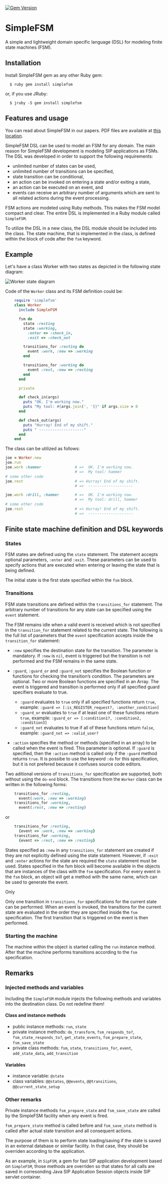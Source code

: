 [![Gem Version](https://badge.fury.io/rb/simplefsm.svg)](https://badge.fury.io/rb/simplefsm)

# SimpleFSM

A simple and lightweight domain specific language (DSL) for modeling finite state machines (FSM).

## Installation

Install SimpleFSM gem as any other Ruby gem:

      $ ruby gem install simplefsm

or, if you use JRuby:

      $ jruby -S gem install simplefsm

## Features and usage

You can read about SimpleFSM in our papers. PDF files are available at [this location](http://scholar.google.com/citations?user=7RoQiiQAAAAJ).

SimpleFSM DSL can be used to model an FSM for any domain. The main reason for SimpleFSM development is modeling SIP applications as FSMs. The DSL was developed in order to support the following requirements:

 - unlimited number of states can be used,
 - unlimited number of transitions can be specified,
 - state transition can be conditional, 
 - an action can be invoked on entering a state and/or exiting a state,
 - an action can be executed on an event, and
 - events can receive an arbitrary number of arguments which are sent to all related actions during the event processing.

FSM actions are modeled using Ruby methods. This makes the FSM model compact and clear. The entire DSL is implemented in a Ruby module called `SimpleFSM`.

To utilize the DSL in a new class, the DSL module
should be included into the class. The state machine,
that is implemented in the class, is defined within the
block of code after the `fsm` keyword.

## Example

Let's have a class Worker with two states as depicted in the following state diagram:

![Worker state diagram](http://edin.ictlab.com.ba/images/worker.png)

Code of the `Worker` class and its FSM definition could be:

```ruby
    require 'simplefsm'
    class Worker
      include SimpleFSM

      fsm do
        state :resting
        state :working, 
          :enter => :check_in, 
          :exit => :check_out

        transitions_for :resting do
          event :work, :new => :working
        end

        transitions_for :working do
          event :rest, :new => :resting
        end
      end

      private

      def check_in(args)
        puts "OK. I'm working now."
        puts "My tool: #{args.join(', ')}" if args.size > 0
      end

      def check_out(args)
        puts "Hurray! End of my shift."
        puts " --------------------"
      end
    end
```

The class can be utilized as follows:

```ruby
joe = Worker.new
joe.run
joe.work :hammer               # =>  OK. I'm working now.
                               # =>  My tool: hammer
# some other code
joe.rest                       # => Hurray! End of my shift.
                               # =>  -------------------- 

joe.work :drill, :hammer       # =>  OK. I'm working now.
                               # =>  My tool: drill, hammer
# some other code
joe.rest                       # => Hurray! End of my shift.
                               # =>  -------------------- 
```

## Finite state machine definition and DSL keywords

### States

FSM states are defined using the `state` statement. The statement accepts optional
parameters, `:enter` and `:exit`. These parameters
can be used to specify actions that are executed when
entering or leaving the state that is being defined.

The initial state is the first state specified within the `fsm` block.

### Transitions

FSM state transitions are defined within the `transitions_for` statement. 
The arbitrary number of transitions for any state can be specified using the
`event` statement.

The FSM remains idle when a valid event is received which is not
specified in the `transition_for` statement related to
the current state.
The following is the full list of parameters that the `event` specification accepts inside the `transition_for` statement:

- `:new` specifies the destination state for the transition. The parameter is mandatory. If `:new` is `nil`, event is triggered but the transition is not performed
and the FSM remains in the same state.
- `:guard`, `:guard_or` and `:guard_not` specifies the Boolean function or functions for checking the transition’s condition. The parameters are optional. Two or more Boolean functions are specified in an Array. The event is triggered and transition is performed only if all specified guard specifiers evaluate to true.   
    - `:guard` evaluates to `true` only if all specified functions return `true`, example: `:guard => [:is_REGISTER_request?, :another_condition]`
    - `:guard_or` evaluates to `true` if at least one of these functions return `true`, example: `:guard_or => [:condition1?, :condition2, :condition3]`
    - `:guard_not` evaluates to true if all of these functions return `false`, example: `:guard_not => :valid_user?`

- `:action` specifies the method or methods (specified in an array) to be called when the event is fired. This parameter is optional. If `:guard` is specified, then the `:action` method is called only if the `:guard` method returns `true`. It is possibe to use the keyword `:do` for this specification, but it is not prefered because it confuses source code editors.

Two aditional versions of `transitions_for` specification are supported, both without using the `do-end` block. 
The transitions from the `Worker` class can be written in the following forms:

```ruby
    transitions_for :resting,
      event(:work, :new => :working)
    transitions_for :working,
      event(:rest, :new => :resting)
```

 or

```ruby
    transitions_for :resting,
      {event => :work, :new => :working}
    transitions_for :working,
      {event => :rest, :new => :resting}
```

States specified as `:new` in any `transitions_for` statement are created if they are not explicitly defined using the state statement.
However, if `:exit` and `:enter` actions for the state are required the `state` statement must be used. States specified in the fsm block will become available in
the objects that are instances of the class with the `fsm` specification. For every event in the `fsm` block, an object will get a method with the same name, which
can be used to generate the event.

Only

Only one transition in `transitions_for` specifications for the current state can be performed.
When an event is invoked, the transitions for the current state are evaluated in the order they are specified inside the `fsm` specification. The first transition that is triggered on the event is then performed.

### Starting the machine

  The machine within the object is started calling the `run` instance method. After that the machine performs transitions according to the `fsm` specification.

## Remarks

### Injected methods and variables

Including the `SimpleFSM` module injects the following methods and variables into the destination class. Do not redefine them!

#### Class and instance methods
- public instance methods: `run`, `state`
- private instance methods: `do_transform`, `fsm_responds_to?`, `fsm_state_responds_to?`, `get_state_events`, `fsm_prepare_state`, `fsm_save_state`
- private class methods: `fsm`, `state`, `transitions_for`, `event`, `add_state_data`, `add_transition`

#### Variables

- instance variable: `@state`
- class variables: `@@states`, `@@events`, `@@transitions`, `@@current_state_setup`
### Other remarks

Private instance methods `fsm_prepare_state` and `fsm_save_state` are called by the SimpleFSM facility when any event is fired.

`fsm_prepare_state` method is called before and
`fsm_save_state` method is called after actual state transition and all consequent actions. 

The purpose of them is to perform state loading/saving if the state is saved in an external database or similar facility. In that case, they
should be overriden according to the application. 

As an example, in `SipFSM`, a gem for fast SIP application development based on `SimpleFSM`, those methods are overriden so that states for all calls are saved in corresonding Java SIP Application Session objects inside SIP servlet container.



